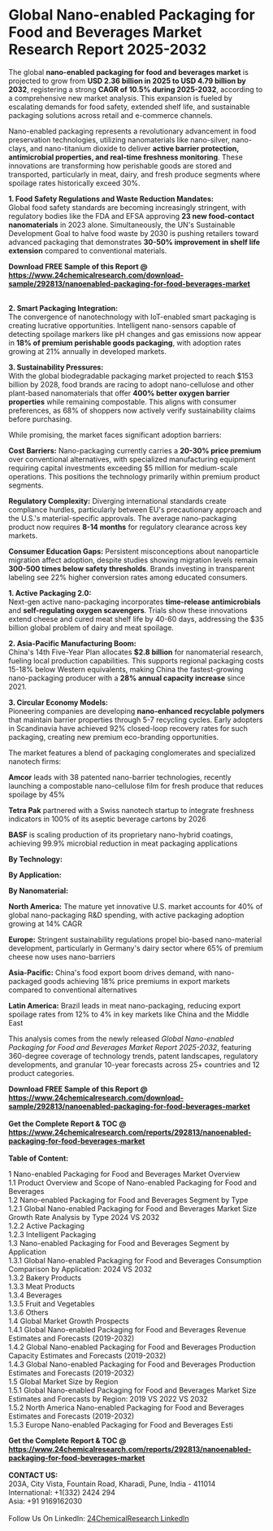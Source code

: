 <h1>Global Nano-enabled Packaging for Food and Beverages Market Research Report 2025-2032</h1><p>The global <strong>nano-enabled packaging for food and beverages market</strong> is projected to grow from <strong>USD 2.36 billion in 2025 to USD 4.79 billion by 2032</strong>, registering a strong <strong>CAGR of 10.5% during 2025-2032</strong>, according to a comprehensive new market analysis. This expansion is fueled by escalating demands for food safety, extended shelf life, and sustainable packaging solutions across retail and e-commerce channels.</p><p>Nano-enabled packaging represents a revolutionary advancement in food preservation technologies, utilizing nanomaterials like nano-silver, nano-clays, and nano-titanium dioxide to deliver <strong>active barrier protection, antimicrobial properties, and real-time freshness monitoring</strong>. These innovations are transforming how perishable goods are stored and transported, particularly in meat, dairy, and fresh produce segments where spoilage rates historically exceed 30%.</p><p><strong>1. Food Safety Regulations and Waste Reduction Mandates:</strong><br>
Global food safety standards are becoming increasingly stringent, with regulatory bodies like the FDA and EFSA approving <strong>23 new food-contact nanomaterials</strong> in 2023 alone. Simultaneously, the UN's Sustainable Development Goal to halve food waste by 2030 is pushing retailers toward advanced packaging that demonstrates <strong>30-50% improvement in shelf life extension</strong> compared to conventional materials.</p><div><b>Download FREE Sample of this Report @ 
            <a href="https://www.24chemicalresearch.com/download-sample/292813/nanoenabled-packaging-for-food-beverages-market">
            https://www.24chemicalresearch.com/download-sample/292813/nanoenabled-packaging-for-food-beverages-market</a></b></div><br><p><strong>2. Smart Packaging Integration:</strong><br>
The convergence of nanotechnology with IoT-enabled smart packaging is creating lucrative opportunities. Intelligent nano-sensors capable of detecting spoilage markers like pH changes and gas emissions now appear in <strong>18% of premium perishable goods packaging</strong>, with adoption rates growing at 21% annually in developed markets.</p><p><strong>3. Sustainability Pressures:</strong><br>
With the global biodegradable packaging market projected to reach $153 billion by 2028, food brands are racing to adopt nano-cellulose and other plant-based nanomaterials that offer <strong>400% better oxygen barrier properties</strong> while remaining compostable. This aligns with consumer preferences, as 68% of shoppers now actively verify sustainability claims before purchasing.</p><p>While promising, the market faces significant adoption barriers:</p><p><strong>Cost Barriers:</strong> Nano-packaging currently carries a <strong>20-30% price premium</strong> over conventional alternatives, with specialized manufacturing equipment requiring capital investments exceeding $5 million for medium-scale operations. This positions the technology primarily within premium product segments.</p><p><strong>Regulatory Complexity:</strong> Diverging international standards create compliance hurdles, particularly between EU's precautionary approach and the U.S.'s material-specific approvals. The average nano-packaging product now requires <strong>8-14 months</strong> for regulatory clearance across key markets.</p><p><strong>Consumer Education Gaps:</strong> Persistent misconceptions about nanoparticle migration affect adoption, despite studies showing migration levels remain <strong>300-500 times below safety thresholds</strong>. Brands investing in transparent labeling see 22% higher conversion rates among educated consumers.</p><p><strong>1. Active Packaging 2.0:</strong><br>
Next-gen active nano-packaging incorporates <strong>time-release antimicrobials</strong> and <strong>self-regulating oxygen scavengers</strong>. Trials show these innovations extend cheese and cured meat shelf life by 40-60 days, addressing the $35 billion global problem of dairy and meat spoilage.</p><p><strong>2. Asia-Pacific Manufacturing Boom:</strong><br>
China's 14th Five-Year Plan allocates <strong>$2.8 billion</strong> for nanomaterial research, fueling local production capabilities. This supports regional packaging costs 15-18% below Western equivalents, making China the fastest-growing nano-packaging producer with a <strong>28% annual capacity increase</strong> since 2021.</p><p><strong>3. Circular Economy Models:</strong><br>
Pioneering companies are developing <strong>nano-enhanced recyclable polymers</strong> that maintain barrier properties through 5-7 recycling cycles. Early adopters in Scandinavia have achieved 92% closed-loop recovery rates for such packaging, creating new premium eco-branding opportunities.</p><p>The market features a blend of packaging conglomerates and specialized nanotech firms:</p><p><strong>Amcor</strong> leads with 38 patented nano-barrier technologies, recently launching a compostable nano-cellulose film for fresh produce that reduces spoilage by 45%</p><p><strong>Tetra Pak</strong> partnered with a Swiss nanotech startup to integrate freshness indicators in 100% of its aseptic beverage cartons by 2026</p><p><strong>BASF</strong> is scaling production of its proprietary nano-hybrid coatings, achieving 99.9% microbial reduction in meat packaging applications</p><p><strong>By Technology:</strong></p><p><strong>By Application:</strong></p><p><strong>By Nanomaterial:</strong></p><p><strong>North America:</strong> The mature yet innovative U.S. market accounts for 40% of global nano-packaging R&amp;D spending, with active packaging adoption growing at 14% CAGR</p><p><strong>Europe:</strong> Stringent sustainability regulations propel bio-based nano-material development, particularly in Germany's dairy sector where 65% of premium cheese now uses nano-barriers</p><p><strong>Asia-Pacific:</strong> China's food export boom drives demand, with nano-packaged goods achieving 18% price premiums in export markets compared to conventional alternatives</p><p><strong>Latin America:</strong> Brazil leads in meat nano-packaging, reducing export spoilage rates from 12% to 4% in key markets like China and the Middle East</p><p>This analysis comes from the newly released <em>Global Nano-enabled Packaging for Food and Beverages Market Report 2025-2032</em>, featuring 360-degree coverage of technology trends, patent landscapes, regulatory developments, and granular 10-year forecasts across 25+ countries and 12 product categories.</p><div><b>Download FREE Sample of this Report @ 
            <a href="https://www.24chemicalresearch.com/download-sample/292813/nanoenabled-packaging-for-food-beverages-market">
            https://www.24chemicalresearch.com/download-sample/292813/nanoenabled-packaging-for-food-beverages-market</a></b></div><br><div><b>Get the Complete Report & TOC @ 
            <a href="https://www.24chemicalresearch.com/reports/292813/nanoenabled-packaging-for-food-beverages-market">
            https://www.24chemicalresearch.com/reports/292813/nanoenabled-packaging-for-food-beverages-market</a></b></div><br>
            <b>Table of Content:</b><p>1 Nano-enabled Packaging for Food and Beverages Market Overview<br />
    1.1 Product Overview and Scope of Nano-enabled Packaging for Food and Beverages<br />
    1.2 Nano-enabled Packaging for Food and Beverages Segment by Type<br />
        1.2.1 Global Nano-enabled Packaging for Food and Beverages Market Size Growth Rate Analysis by Type 2024 VS 2032<br />
        1.2.2 Active Packaging<br />
        1.2.3 Intelligent Packaging<br />
    1.3 Nano-enabled Packaging for Food and Beverages Segment by Application<br />
        1.3.1 Global Nano-enabled Packaging for Food and Beverages Consumption Comparison by Application: 2024 VS 2032<br />
        1.3.2 Bakery Products<br />
        1.3.3 Meat Products<br />
        1.3.4 Beverages<br />
        1.3.5 Fruit and Vegetables<br />
        1.3.6 Others<br />
    1.4 Global Market Growth Prospects<br />
        1.4.1 Global Nano-enabled Packaging for Food and Beverages Revenue Estimates and Forecasts (2019-2032)<br />
        1.4.2 Global Nano-enabled Packaging for Food and Beverages Production Capacity Estimates and Forecasts (2019-2032)<br />
        1.4.3 Global Nano-enabled Packaging for Food and Beverages Production Estimates and Forecasts (2019-2032)<br />
    1.5 Global Market Size by Region<br />
        1.5.1 Global Nano-enabled Packaging for Food and Beverages Market Size Estimates and Forecasts by Region: 2019 VS 2022 VS 2032<br />
        1.5.2 North America Nano-enabled Packaging for Food and Beverages Estimates and Forecasts (2019-2032)<br />
        1.5.3 Europe Nano-enabled Packaging for Food and Beverages Esti</p><div><b>Get the Complete Report & TOC @ 
            <a href="https://www.24chemicalresearch.com/reports/292813/nanoenabled-packaging-for-food-beverages-market">
            https://www.24chemicalresearch.com/reports/292813/nanoenabled-packaging-for-food-beverages-market</a></b></div><br><b>CONTACT US:</b><br>
            203A, City Vista, Fountain Road, Kharadi, Pune, India - 411014<br>
            International: +1(332) 2424 294<br>
            Asia: +91 9169162030 <br><br>
            Follow Us On LinkedIn: <a href="https://www.linkedin.com/company/24chemicalresearch/">24ChemicalResearch LinkedIn</a>